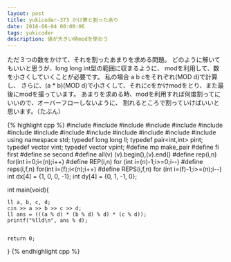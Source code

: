 ```yaml
---
layout: post
title: yukicoder-373 かけ算と割った余り
date: 2016-06-04 00:00:06
tags: yukicoder
description: 値が大きい時modを使おう
---
```


ただ３つの数をかけて、それを割ったあまりを求める問題。
どのように解いてもいいと思うが、long long int型の範囲に収まるように、
modを利用して、数を小さくしていくことが必要です。
私の場合 a b cをそれぞれ(MOD d)で計算し、
さらに、(a * b)(MOD d)で小さくして、それにcをかけmodをとり、また最後にmodを撮っています。
あまりを求める時、modを利用すれば何度割ってにいいので、オーバーフローしないように、
割れるところで割っていけばいいと思います。（たぶん）



{% highlight cpp %}
#include <iostream>
#include <string>
#include <algorithm>
#include <functional>
#include <vector>
#include <stack>
#include <queue>
#include <set>
#include <bitset>
#include <map>
#include <cstdio>
#include <cstdlib>
#include <cstring>
#include <cmath>
using namespace std;
typedef long long ll;
typedef pair<int,int> pint;
typedef vector<int> vint;
typedef vector<pint> vpint;
#define mp make_pair
#define fi first
#define se second
#define all(v) (v).begin(),(v).end()
#define rep(i,n) for(int i=0;i<(n);i++)
#define REP(i,n) for (int i=(n)-1;i>=0;i--)
#define reps(i,f,n) for(int i=(f);i<(n);i++)
#define REPS(i,f,n) for (int i=(f)-1;i>=(n);i--)
int dx[4] = {1, 0, 0, -1};
int dy[4] = {0, 1, -1, 0};

int main(void){

    ll a, b, c, d;
    cin >> a >> b >> c >> d;
    ll ans = (((a % d) * (b % d) % d) * (c % d));
    printf("%lld\n", ans % d);


    return 0;
}
{% endhighlight cpp %}
